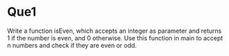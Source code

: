 # Que1

Write a function isEven, which accepts an integer as parameter and returns 1 if the number is even, and 0 otherwise. Use this function in main to accept n numbers and check if they are even or odd.
